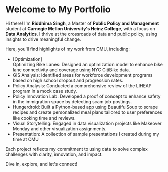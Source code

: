 # Welcome to My Portfolio  
  
Hi there! I'm **Riddhima Singh**, a Master of **Public Policy and Management** student at **Carnegie Mellon University's Heinz College**, with a focus on **Data Analytics**. I thrive at the crossroads of data and public policy, using insights to drive meaningful change.  
  
Here, you'll find highlights of my work from CMU, including:  
  
- [Optimization]  
  Optimizing Bike Lanes: Designed an optimization model to enhance bike lane connectivity and coverage using NYC CitiBike data.  
- GIS Analysis: Identified areas for workforce development programs based on high school dropout and progression rates.  
- Policy Analysis: Conducted a comprehensive review of the LIHEAP program in a mock case study.  
- Policy Innovation Lab: Developed a proof of concept to enhance safety in the immigration space by detecting scam job postings.  
- Hungerdroid: Built a Python-based app using BeautifulSoup to scrape recipes and create personalized meal plans tailored to user preferences like cooking time and reviews.  
- Visual Storytelling: Engaged in data visualization projects like Makeover Monday and other visualization assignments.  
- Presentation:  A collection of sample presentations I created during my time at CMU  
  
Each project reflects my commitment to using data to solve complex challenges with clarity, innovation, and impact.  
  
Dive in, explore, and let's connect!

